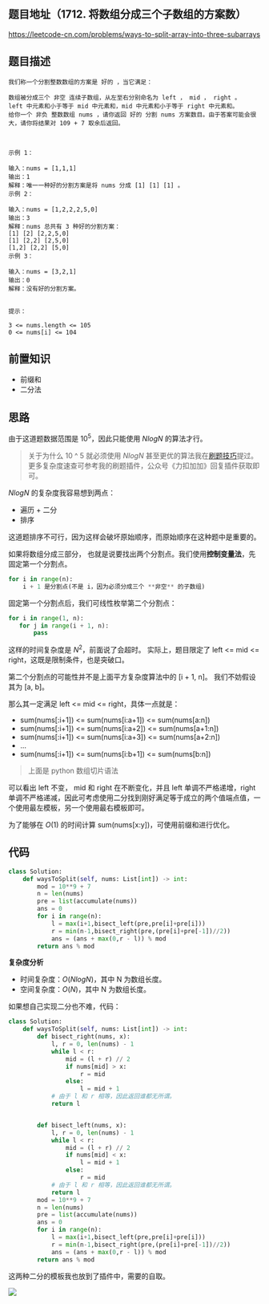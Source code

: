 ## 题目地址（1712. 将数组分成三个子数组的方案数）

https://leetcode-cn.com/problems/ways-to-split-array-into-three-subarrays

## 题目描述

```
我们称一个分割整数数组的方案是 好的 ，当它满足：

数组被分成三个 非空 连续子数组，从左至右分别命名为 left ， mid ， right 。
left 中元素和小于等于 mid 中元素和，mid 中元素和小于等于 right 中元素和。
给你一个 非负 整数数组 nums ，请你返回 好的 分割 nums 方案数目。由于答案可能会很大，请你将结果对 109 + 7 取余后返回。



示例 1：

输入：nums = [1,1,1]
输出：1
解释：唯一一种好的分割方案是将 nums 分成 [1] [1] [1] 。
示例 2：

输入：nums = [1,2,2,2,5,0]
输出：3
解释：nums 总共有 3 种好的分割方案：
[1] [2] [2,2,5,0]
[1] [2,2] [2,5,0]
[1,2] [2,2] [5,0]
示例 3：

输入：nums = [3,2,1]
输出：0
解释：没有好的分割方案。


提示：

3 <= nums.length <= 105
0 <= nums[i] <= 104
```

## 前置知识

- 前缀和
- 二分法

## 思路

由于这道题数据范围是 $10^5$，因此只能使用 $NlogN$ 的算法才行。

> 关于为什么 10 ^ 5 就必须使用 $NlogN$ 甚至更优的算法我在[刷题技巧](https://lucifer.ren/blog/2020/12/21/shuati-silu3/)提过。更多复杂度速查可参考我的刷题插件，公众号《力扣加加》回复插件获取即可。

$NlogN$ 的复杂度我容易想到两点：

- 遍历 + 二分
- 排序

这道题排序不可行，因为这样会破坏原始顺序，而原始顺序在这种题中是重要的。

如果将数组分成三部分， 也就是说要找出两个分割点。我们使用**控制变量法**，先固定第一个分割点。

```py
for i in range(n):
    i + 1 是分割点(不是 i，因为必须分成三个 **非空** 的子数组)
```

固定第一个分割点后，我们可线性枚举第二个分割点：

```py
for i in range(1, n):
   for j in range(i + 1, n):
       pass
```

这样的时间复杂度是 $N^2$，前面说了会超时。 实际上，题目限定了 left <= mid <= right，这既是限制条件，也是突破口。

第二个分割点的可能性并不是上面平方复杂度算法中的 [i + 1, n]。 我们不妨假设其为 [a, b]。

那么其一定满足 left <= mid <= right，具体一点就是：

- sum(nums[:i+1]) <= sum(nums[i:a+1]) <= sum(nums[a:n])
- sum(nums[:i+1]) <= sum(nums[i:a+2]) <= sum(nums[a+1:n])
- sum(nums[:i+1]) <= sum(nums[i:a+3]) <= sum(nums[a+2:n])
- ...
- sum(nums[:i+1]) <= sum(nums[i:b+1]) <= sum(nums[b:n])

> 上面是 python 数组切片语法

可以看出 left 不变， mid 和 right 在不断变化，并且 left 单调不严格递增，right 单调不严格递减，因此可考虑使用二分找到刚好满足等于成立的两个值端点值，一个使用最左模板，另一个使用最右模板即可。

为了能够在 $O(1)$ 的时间计算 sum(nums[x:y])，可使用前缀和进行优化。

## 代码

```py
class Solution:
    def waysToSplit(self, nums: List[int]) -> int:
        mod = 10**9 + 7
        n = len(nums)
        pre = list(accumulate(nums))
        ans = 0
        for i in range(n):
            l = max(i+1,bisect_left(pre,pre[i]+pre[i]))
            r = min(n-1,bisect_right(pre,(pre[i]+pre[-1])//2))
            ans = (ans + max(0,r - l)) % mod
        return ans % mod
```

**复杂度分析**

- 时间复杂度：$O(NlogN)$，其中 N 为数组长度。
- 空间复杂度：$O(N)$，其中 N 为数组长度。

如果想自己实现二分也不难，代码：

```py
class Solution:
    def waysToSplit(self, nums: List[int]) -> int:
        def bisect_right(nums, x):
            l, r = 0, len(nums) - 1
            while l < r:
                mid = (l + r) // 2
                if nums[mid] > x:
                    r = mid
                else:
                    l = mid + 1
            # 由于 l 和 r 相等，因此返回谁都无所谓。
            return l


        def bisect_left(nums, x):
            l, r = 0, len(nums) - 1
            while l < r:
                mid = (l + r) // 2
                if nums[mid] < x:
                    l = mid + 1
                else:
                    r = mid
            # 由于 l 和 r 相等，因此返回谁都无所谓。
            return l
        mod = 10**9 + 7
        n = len(nums)
        pre = list(accumulate(nums))
        ans = 0
        for i in range(n):
            l = max(i+1,bisect_left(pre,pre[i]+pre[i]))
            r = min(n-1,bisect_right(pre,(pre[i]+pre[-1])//2))
            ans = (ans + max(0,r - l)) % mod
        return ans % mod
```

这两种二分的模板我也放到了插件中，需要的自取。

![](https://tva1.sinaimg.cn/large/0081Kckwly1gmbu9zreaxj313s0u0783.jpg)

